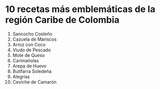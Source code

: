 # 10 recetas más emblemáticas de la región Caribe de Colombia

1. Sancocho Costeño
2. Cazuela de Mariscos
3. Arroz con Coco
4. Viudo de Pescado
5. Mote de Queso
6. Carimañolas
7. Arepa de Huevo
8. Butifarra Soledeña
9. Alegrías
10. Ceviche de Camarón
